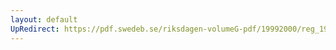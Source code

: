 ```yaml
---
layout: default
UpRedirect: https://pdf.swedeb.se/riksdagen-volumeG-pdf/19992000/reg_19992000/reg_19992000_0162.pdf
---
```

